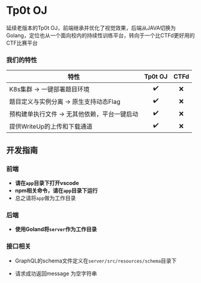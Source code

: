 # Tp0t OJ

延续老版本的Tp0t OJ，前端继承并优化了视觉效果，后端从JAVA切换为Golang，定位也从一个面向校内的持续性训练平台，转向于一个比CTFd更好用的CTF比赛平台

### 我们的特性

| 特性                                         | Tp0t OJ | CTFd |
| -------------------------------------------- | :-----: | :--: |
| K8s集群 -> 一键部署题目环境                  | :heavy_check_mark: | :x: |
| 题目定义与实例分离 -> 原生支持动态Flag       | :heavy_check_mark: | :x: |
| 预构建单执行文件 -> 无其他依赖，平台一键启动 | :heavy_check_mark: | :x: |
| 提供WriteUp的上传和下载通道                  | :heavy_check_mark: | :x: |

## 开发指南

### 前端

+ **请在`app`目录下打开vscode**
+ **npm相关命令，请在`app`目录下运行**
+ 总之请将`app`做为工作目录

### 后端

+ **使用Goland将`server`作为工作目录**

### 接口相关

+ GraphQL的schema文件定义在`server/src/resources/schema`目录下

- 请求成功返回message 为空字符串
